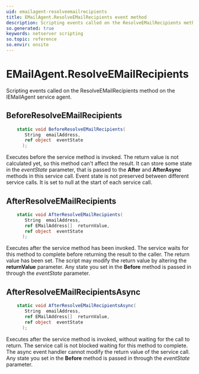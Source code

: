 ```yaml
---
uid: emailagent-resolveemailrecipients
title: EMailAgent.ResolveEMailRecipients event method
description: Scripting events called on the ResolveEMailRecipients method on the EMailAgent service agent.
so.generated: true
keywords: netserver scripting
so.topic: reference
so.envir: onsite
---
```

# EMailAgent.ResolveEMailRecipients

Scripting events called on the <see cref='M:IEMailAgent.ResolveEMailRecipients'>ResolveEMailRecipients</see> method on the <see cref='IEMailAgent'>IEMailAgent</see>  service agent.

## BeforeResolveEMailRecipients
```cs
    static void BeforeResolveEMailRecipients(
       String  emailAddress,
       ref object  eventState
      );
```
Executes before the service method is invoked.
The return value is not calculated yet, so this method can't affect the result.
It can store some state in the *eventState* parameter, that is passed to the **After** and **AfterAsync** methods in this service call.
Event state is not preserved between different service calls. It is set to null at the start of each service call.
## AfterResolveEMailRecipients
```cs
    static void AfterResolveEMailRecipients(
       String  emailAddress,
       ref EMailAddress[]  returnValue,
       ref object  eventState
      );
```
Executes after the service method has been invoked. The service waits for this method to complete before returning the result to the caller.
The return value has been set. The script may modify the return value by altering the **returnValue** parameter.
Any state you set in the **Before** method is passed in through the *eventState* parameter.
## AfterResolveEMailRecipientsAsync
```cs
    static void AfterResolveEMailRecipientsAsync(
       String  emailAddress,
       ref EMailAddress[]  returnValue,
       ref object  eventState
      );
```
Executes after the service method is invoked, without waiting for the call to return.
The service call is not blocked waiting for this method to complete.
The async event handler cannot modify the return value of the service call.
Any state you set in the **Before** method is passed in through the *eventState* parameter.


